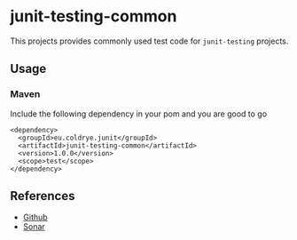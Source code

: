 # junit-testing-common

This projects provides commonly used test code for ``junit-testing`` projects.

## Usage

### Maven

Include the following dependency in your pom and you are good to go

```
<dependency>
  <groupId>eu.coldrye.junit</groupId>
  <artifactId>junit-testing-common</artifactId>
  <version>1.0.0</version>
  <scope>test</scope>
</dependency>
```

## References

- [Github](https://github.com/coldrye-java/junit-testing/tree/master/junit-testing-common)
- [Sonar](http://sonar.coldrye.eu/dashboard?id=eu.coldrye.junit%3Ajunit-testing-common)
